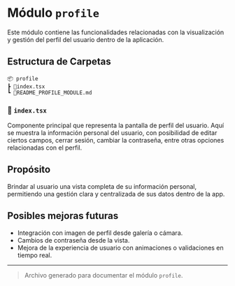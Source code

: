 
# Módulo `profile`

Este módulo contiene las funcionalidades relacionadas con la visualización y gestión del perfil del usuario dentro de la aplicación.

## Estructura de Carpetas

```
📦 profile
┣ 📜index.tsx
┗ 📜README_PROFILE_MODULE.md
```

### 📜 `index.tsx`
Componente principal que representa la pantalla de perfil del usuario. Aquí se muestra la información personal del usuario, con posibilidad de editar ciertos campos, cerrar sesión, cambiar la contraseña, entre otras opciones relacionadas con el perfil.

## Propósito
Brindar al usuario una vista completa de su información personal, permitiendo una gestión clara y centralizada de sus datos dentro de la app.

## Posibles mejoras futuras
- Integración con imagen de perfil desde galería o cámara.
- Cambios de contraseña desde la vista.
- Mejora de la experiencia de usuario con animaciones o validaciones en tiempo real.

---

> Archivo generado para documentar el módulo `profile`.
